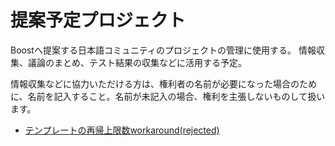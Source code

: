 # 提案予定プロジェクト
Boostへ提案する日本語コミュニティのプロジェクトの管理に使用する。
情報収集、議論のまとめ、テスト結果の収集などに活用する予定。


情報収集などに協力いただける方は、権利者の名前が必要になった場合のために、名前を記入すること。名前が未記入の場合、権利を主張しないものして扱います。

- [テンプレートの再帰上限数workaround(rejected)](propose/templ_rec_max.md)

